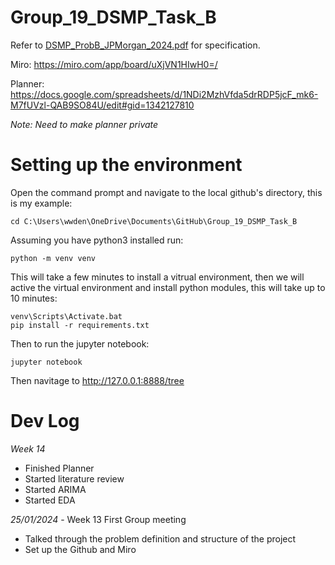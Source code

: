 # Group_19_DSMP_Task_B

Refer to [DSMP_ProbB_JPMorgan_2024.pdf](DSMP_ProbB_JPMorgan_2024.pdf) for specification.

Miro: https://miro.com/app/board/uXjVN1HIwH0=/

Planner: https://docs.google.com/spreadsheets/d/1NDi2MzhVfda5drRDP5jcF_mk6-M7fUVzl-QAB9SO84U/edit#gid=1342127810

*Note: Need to make planner private*

# Setting up the environment

Open the command prompt and navigate to the local github's directory, this is my example:

    cd C:\Users\wwden\OneDrive\Documents\GitHub\Group_19_DSMP_Task_B

Assuming you have python3 installed run:

    python -m venv venv

This will take a few minutes to install a vitrual environment, then we will active the virtual environment and install python modules, this will take up to 10 minutes:

    venv\Scripts\Activate.bat
    pip install -r requirements.txt

Then to run the jupyter notebook:

    jupyter notebook

Then navitage to http://127.0.0.1:8888/tree

# Dev Log

*Week 14*
 - Finished Planner
 - Started literature review
 - Started ARIMA
 - Started EDA

*25/01/2024* - Week 13 First Group meeting
 - Talked through the problem definition and structure of the project
 - Set up the Github and Miro
